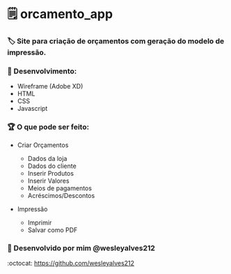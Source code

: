 # :spiral_notepad: orcamento_app

### :label: Site para criação de orçamentos com geração do modelo de impressão.

### :pushpin:	Desenvolvimento: 

* Wireframe (Adobe XD)
* HTML
* CSS
* Javascript

### :trophy:  O que pode ser feito:

* Criar Orçamentos

  * Dados da loja
  * Dados do cliente
  * Inserir Produtos
  * Inserir Valores
  * Meios de pagamentos
  * Acréscimos/Descontos
  
* Impressão
  * Imprimir
  * Salvar como PDF
  
### :construction:	Desenvolvido por mim @wesleyalves212
:octocat:	https://github.com/wesleyalves212
